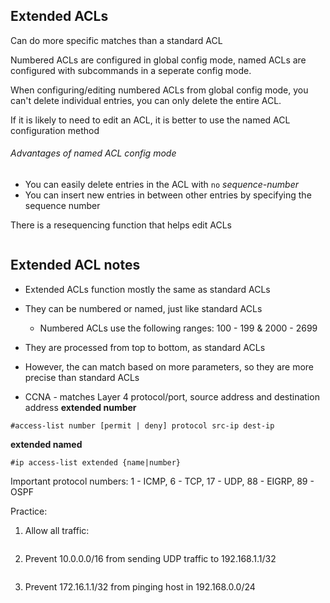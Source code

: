 ## Extended ACLs

Can do more specific matches than a standard ACL

Numbered ACLs are configured in global config mode, named ACLs are configured with subcommands in a seperate config mode.

When configuring/editing numbered ACLs from global config mode, you can't delete individual entries, you can only delete the entire ACL. 

If it is likely to need to edit an ACL, it is better to use the named ACL configuration method

###### Advantages of named ACL config mode

- You can easily delete entries in the ACL with ```no``` *sequence-number*
- You can insert new entries in between other entries by specifying the sequence number 

There is a resequencing function that helps edit ACLs
```ip access-list resequence acl-id starting-seq-num increment
```

## Extended ACL notes

- Extended ACLs function mostly the same as standard ACLs
- They can be numbered or named, just like standard ACLs
    * Numbered ACLs use the following ranges: 100 - 199 & 2000 - 2699

- They are processed from top to bottom, as standard ACLs
- However, the can match based on more parameters, so they are more precise than standard ACLs
- CCNA - matches Layer 4 protocol/port, source address and destination address
**extended number**
```
#access-list number [permit | deny] protocol src-ip dest-ip
```
**extended named**
```
#ip access-list extended {name|number}
```

Important protocol numbers:
1 - ICMP, 6 - TCP, 17 - UDP, 88 - EIGRP, 89 - OSPF

Practice:

1. Allow all traffic:
```#permit ip any any
```
2. Prevent 10.0.0.0/16 from sending UDP traffic to 192.168.1.1/32
```#deny udp 10.0.0.0 0.0.0.255 host 192.168.1.1
```
3. Prevent 172.16.1.1/32 from pinging host in 192.168.0.0/24
```#deny icmp host 172.16.1.1 192.168.0.0 0.0.0.255
```

















